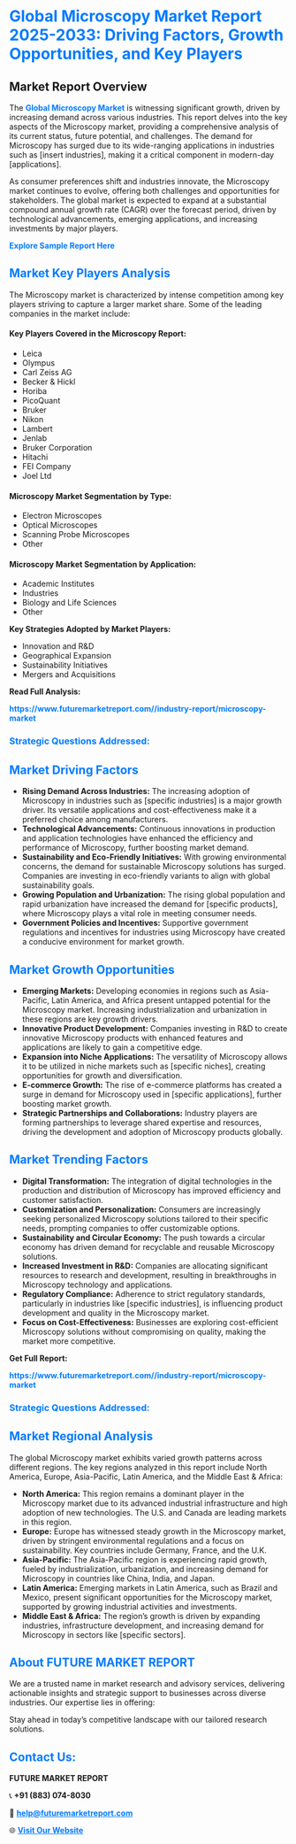 <h1 style="color: #007BFF;">Global Microscopy Market Report 2025-2033: Driving Factors, Growth Opportunities, and Key Players</h1>

<section id="overview">
<h2>Market Report Overview</h2>
<p>The <a href="https://www.futuremarketreport.com//industry-report/microscopy-market" style="color: #007BFF; text-decoration: none;"><strong>Global Microscopy Market</strong></a> is witnessing significant growth, driven by increasing demand across various industries. This report delves into the key aspects of the Microscopy market, providing a comprehensive analysis of its current status, future potential, and challenges. The demand for Microscopy has surged due to its wide-ranging applications in industries such as [insert industries], making it a critical component in modern-day [applications].</p>
<p>As consumer preferences shift and industries innovate, the Microscopy market continues to evolve, offering both challenges and opportunities for stakeholders. The global market is expected to expand at a substantial compound annual growth rate (CAGR) over the forecast period, driven by technological advancements, emerging applications, and increasing investments by major players.</p>
</section>

<section id="overview">
<p><a href="https://www.futuremarketreport.com//request-sample/reportId=92849" style="color: #007BFF; text-decoration: none;"><strong>Explore Sample Report Here</strong></a></p>
</section>

<section id="key-players">
<h2 style="color: #007BFF;">Market Key Players Analysis</h2>
<p>The Microscopy market is characterized by intense competition among key players striving to capture a larger market share. Some of the leading companies in the market include:</p>
<h4>Key Players Covered in the Microscopy Report:</h4>
<ul><li>Leica</li><li>Olympus</li><li>Carl Zeiss AG</li><li>Becker &amp; Hickl</li><li>Horiba</li><li>PicoQuant</li><li>Bruker</li><li>Nikon</li><li>Lambert</li><li>Jenlab</li><li>Bruker Corporation</li><li>Hitachi</li><li>FEI Company</li><li>Joel Ltd</li></ul>
<h4>Microscopy Market Segmentation by Type:</h4>
<ul><li>Electron Microscopes</li><li>Optical Microscopes</li><li>Scanning Probe Microscopes</li><li>Other</li></ul>

<h4>Microscopy Market Segmentation by Application:</h4>
<ul><li>Academic Institutes</li><li>Industries</li><li>Biology and Life Sciences</li><li>Other</li></ul>
<p><strong>Key Strategies Adopted by Market Players:</strong></p>
<ul>
<li>Innovation and R&D</li>
<li>Geographical Expansion</li>
<li>Sustainability Initiatives</li>
<li>Mergers and Acquisitions</li>
</ul>
</section>

<section>
<p><strong>Read Full Analysis: </strong></p><a href="https://www.futuremarketreport.com//industry-report/microscopy-market" style="color: #007BFF; text-decoration: none;"><strong>https://www.futuremarketreport.com//industry-report/microscopy-market</strong></a>
<h3 style="color: #007BFF;">Strategic Questions Addressed:</h3>
</section>

<section id="driving-factors">
<h2 style="color: #007BFF;">Market Driving Factors</h2>
<ul>
<li><strong>Rising Demand Across Industries:</strong> The increasing adoption of Microscopy in industries such as [specific industries] is a major growth driver. Its versatile applications and cost-effectiveness make it a preferred choice among manufacturers.</li>
<li><strong>Technological Advancements:</strong> Continuous innovations in production and application technologies have enhanced the efficiency and performance of Microscopy, further boosting market demand.</li>
<li><strong>Sustainability and Eco-Friendly Initiatives:</strong> With growing environmental concerns, the demand for sustainable Microscopy solutions has surged. Companies are investing in eco-friendly variants to align with global sustainability goals.</li>
<li><strong>Growing Population and Urbanization:</strong> The rising global population and rapid urbanization have increased the demand for [specific products], where Microscopy plays a vital role in meeting consumer needs.</li>
<li><strong>Government Policies and Incentives:</strong> Supportive government regulations and incentives for industries using Microscopy have created a conducive environment for market growth.</li>
</ul>
</section>

<section id="growth-opportunities">
<h2 style="color: #007BFF;">Market Growth Opportunities</h2>
<ul>
<li><strong>Emerging Markets:</strong> Developing economies in regions such as Asia-Pacific, Latin America, and Africa present untapped potential for the Microscopy market. Increasing industrialization and urbanization in these regions are key growth drivers.</li>
<li><strong>Innovative Product Development:</strong> Companies investing in R&D to create innovative Microscopy products with enhanced features and applications are likely to gain a competitive edge.</li>
<li><strong>Expansion into Niche Applications:</strong> The versatility of Microscopy allows it to be utilized in niche markets such as [specific niches], creating opportunities for growth and diversification.</li>
<li><strong>E-commerce Growth:</strong> The rise of e-commerce platforms has created a surge in demand for Microscopy used in [specific applications], further boosting market growth.</li>
<li><strong>Strategic Partnerships and Collaborations:</strong> Industry players are forming partnerships to leverage shared expertise and resources, driving the development and adoption of Microscopy products globally.</li>
</ul>
</section>

<section id="trending-factors">
<h2 style="color: #007BFF;">Market Trending Factors</h2>
<ul>
<li><strong>Digital Transformation:</strong> The integration of digital technologies in the production and distribution of Microscopy has improved efficiency and customer satisfaction.</li>
<li><strong>Customization and Personalization:</strong> Consumers are increasingly seeking personalized Microscopy solutions tailored to their specific needs, prompting companies to offer customizable options.</li>
<li><strong>Sustainability and Circular Economy:</strong> The push towards a circular economy has driven demand for recyclable and reusable Microscopy solutions.</li>
<li><strong>Increased Investment in R&D:</strong> Companies are allocating significant resources to research and development, resulting in breakthroughs in Microscopy technology and applications.</li>
<li><strong>Regulatory Compliance:</strong> Adherence to strict regulatory standards, particularly in industries like [specific industries], is influencing product development and quality in the Microscopy market.</li>
<li><strong>Focus on Cost-Effectiveness:</strong> Businesses are exploring cost-efficient Microscopy solutions without compromising on quality, making the market more competitive.</li>
</ul>
</section>

<section>
<p><strong>Get Full Report: </strong></p><a href="https://www.futuremarketreport.com//industry-report/microscopy-market" style="color: #007BFF; text-decoration: none;"><strong>https://www.futuremarketreport.com//industry-report/microscopy-market</strong></a>
<h3 style="color: #007BFF;">Strategic Questions Addressed:</h3>
</section>


<section id="regional-analysis">
<h2 style="color: #007BFF;">Market Regional Analysis</h2>
<p>The global Microscopy market exhibits varied growth patterns across different regions. The key regions analyzed in this report include North America, Europe, Asia-Pacific, Latin America, and the Middle East & Africa:</p>
<ul>
<li><strong>North America:</strong> This region remains a dominant player in the Microscopy market due to its advanced industrial infrastructure and high adoption of new technologies. The U.S. and Canada are leading markets in this region.</li>
<li><strong>Europe:</strong> Europe has witnessed steady growth in the Microscopy market, driven by stringent environmental regulations and a focus on sustainability. Key countries include Germany, France, and the U.K.</li>
<li><strong>Asia-Pacific:</strong> The Asia-Pacific region is experiencing rapid growth, fueled by industrialization, urbanization, and increasing demand for Microscopy in countries like China, India, and Japan.</li>
<li><strong>Latin America:</strong> Emerging markets in Latin America, such as Brazil and Mexico, present significant opportunities for the Microscopy market, supported by growing industrial activities and investments.</li>
<li><strong>Middle East & Africa:</strong> The region’s growth is driven by expanding industries, infrastructure development, and increasing demand for Microscopy in sectors like [specific sectors].</li>
</ul>
</section>

<footer>
<h2 style="color: #007BFF;">About FUTURE MARKET REPORT</h2>
<p>We are a trusted name in market research and advisory services, delivering actionable insights and strategic support to businesses across diverse industries. Our expertise lies in offering:</p>

<p>Stay ahead in today’s competitive landscape with our tailored research solutions.</p>

<h2 style="color: #007BFF;">Contact Us:</h2>
<p><strong>FUTURE MARKET REPORT</strong></p>
<p>📞 <strong>+91 (883) 074-8030</strong></p>
<p>📧 <strong><a href="mailto:help@futuremarketreport.com" style="color: #007BFF;">help@futuremarketreport.com</a></strong></p>
<p>🌐 <strong><a href="https://www.futuremarketreport.com/" style="color: #007BFF;">Visit Our Website</a></strong></p>
</footer>